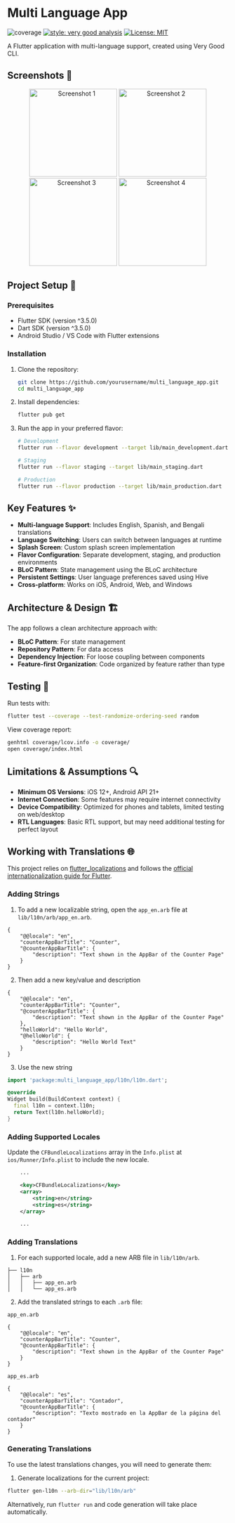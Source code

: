 # Multi Language App

![coverage][coverage_badge]
[![style: very good analysis][very_good_analysis_badge]][very_good_analysis_link]
[![License: MIT][license_badge]][license_link]

A Flutter application with multi-language support, created using Very Good CLI.

## Screenshots 📱

<p align="center">
  <img src="assets/screenshots/Simulator Screenshot 1.png" width="200" alt="Screenshot 1">
  <img src="assets/screenshots/Simulator Screenshot 2.png" width="200" alt="Screenshot 2">
  <img src="assets/screenshots/Simulator Screenshot 3.png" width="200" alt="Screenshot 3">
  <img src="assets/screenshots/Simulator Screenshot 4.png" width="200" alt="Screenshot 4">
</p>

## Project Setup 🚀

### Prerequisites
- Flutter SDK (version ^3.5.0)
- Dart SDK (version ^3.5.0)
- Android Studio / VS Code with Flutter extensions

### Installation
1. Clone the repository:
   ```sh
   git clone https://github.com/yourusername/multi_language_app.git
   cd multi_language_app
   ```

2. Install dependencies:
   ```sh
   flutter pub get
   ```

3. Run the app in your preferred flavor:
   ```sh
   # Development
   flutter run --flavor development --target lib/main_development.dart

   # Staging
   flutter run --flavor staging --target lib/main_staging.dart

   # Production
   flutter run --flavor production --target lib/main_production.dart
   ```

## Key Features ✨

- **Multi-language Support**: Includes English, Spanish, and Bengali translations
- **Language Switching**: Users can switch between languages at runtime
- **Splash Screen**: Custom splash screen implementation
- **Flavor Configuration**: Separate development, staging, and production environments
- **BLoC Pattern**: State management using the BLoC architecture
- **Persistent Settings**: User language preferences saved using Hive
- **Cross-platform**: Works on iOS, Android, Web, and Windows

## Architecture & Design 🏗️

The app follows a clean architecture approach with:
- **BLoC Pattern**: For state management
- **Repository Pattern**: For data access
- **Dependency Injection**: For loose coupling between components
- **Feature-first Organization**: Code organized by feature rather than type

## Testing 🧪

Run tests with:
```sh
flutter test --coverage --test-randomize-ordering-seed random
```

View coverage report:
```sh
genhtml coverage/lcov.info -o coverage/
open coverage/index.html
```

## Limitations & Assumptions 🔍

- **Minimum OS Versions**: iOS 12+, Android API 21+
- **Internet Connection**: Some features may require internet connectivity
- **Device Compatibility**: Optimized for phones and tablets, limited testing on web/desktop
- **RTL Languages**: Basic RTL support, but may need additional testing for perfect layout

## Working with Translations 🌐

This project relies on [flutter_localizations][flutter_localizations_link] and follows the [official internationalization guide for Flutter][internationalization_link].

### Adding Strings

1. To add a new localizable string, open the `app_en.arb` file at `lib/l10n/arb/app_en.arb`.

```arb
{
    "@@locale": "en",
    "counterAppBarTitle": "Counter",
    "@counterAppBarTitle": {
        "description": "Text shown in the AppBar of the Counter Page"
    }
}
```

2. Then add a new key/value and description

```arb
{
    "@@locale": "en",
    "counterAppBarTitle": "Counter",
    "@counterAppBarTitle": {
        "description": "Text shown in the AppBar of the Counter Page"
    },
    "helloWorld": "Hello World",
    "@helloWorld": {
        "description": "Hello World Text"
    }
}
```

3. Use the new string

```dart
import 'package:multi_language_app/l10n/l10n.dart';

@override
Widget build(BuildContext context) {
  final l10n = context.l10n;
  return Text(l10n.helloWorld);
}
```

### Adding Supported Locales

Update the `CFBundleLocalizations` array in the `Info.plist` at `ios/Runner/Info.plist` to include the new locale.

```xml
    ...

    <key>CFBundleLocalizations</key>
	<array>
		<string>en</string>
		<string>es</string>
	</array>

    ...
```

### Adding Translations

1. For each supported locale, add a new ARB file in `lib/l10n/arb`.

```
├── l10n
│   ├── arb
│   │   ├── app_en.arb
│   │   └── app_es.arb
```

2. Add the translated strings to each `.arb` file:

`app_en.arb`

```arb
{
    "@@locale": "en",
    "counterAppBarTitle": "Counter",
    "@counterAppBarTitle": {
        "description": "Text shown in the AppBar of the Counter Page"
    }
}
```

`app_es.arb`

```arb
{
    "@@locale": "es",
    "counterAppBarTitle": "Contador",
    "@counterAppBarTitle": {
        "description": "Texto mostrado en la AppBar de la página del contador"
    }
}
```

### Generating Translations

To use the latest translations changes, you will need to generate them:

1. Generate localizations for the current project:

```sh
flutter gen-l10n --arb-dir="lib/l10n/arb"
```

Alternatively, run `flutter run` and code generation will take place automatically.

[coverage_badge]: coverage_badge.svg
[flutter_localizations_link]: https://api.flutter.dev/flutter/flutter_localizations/flutter_localizations-library.html
[internationalization_link]: https://flutter.dev/docs/development/accessibility-and-localization/internationalization
[license_badge]: https://img.shields.io/badge/license-MIT-blue.svg
[license_link]: https://opensource.org/licenses/MIT
[very_good_analysis_badge]: https://img.shields.io/badge/style-very_good_analysis-B22C89.svg
[very_good_analysis_link]: https://pub.dev/packages/very_good_analysis
[very_good_cli_link]: https://github.com/VeryGoodOpenSource/very_good_cli
